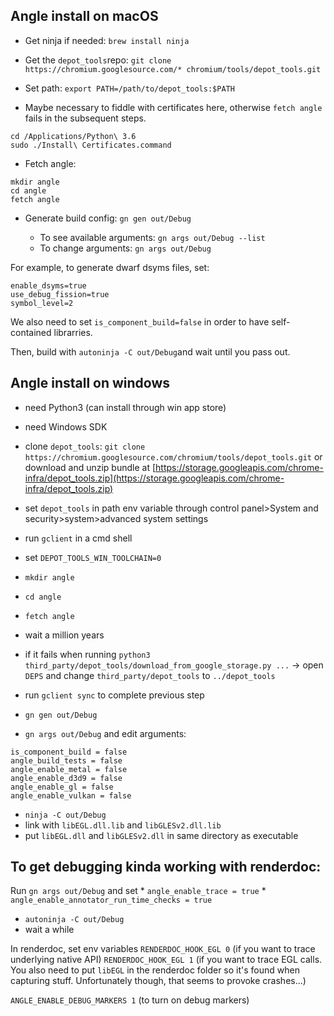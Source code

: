 ## Angle install on macOS

* Get ninja if needed: `brew install ninja`
* Get the `depot_tools`repo: `git clone https://chromium.googlesource.com/* chromium/tools/depot_tools.git`
* Set path: `export PATH=/path/to/depot_tools:$PATH`

* Maybe necessary to fiddle with certificates here, otherwise `fetch angle` fails in the subsequent steps.

```
cd /Applications/Python\ 3.6
sudo ./Install\ Certificates.command
```
* Fetch angle:

```
mkdir angle 
cd angle
fetch angle
```
* Generate build config: `gn gen out/Debug`

	* To see available arguments: `gn args out/Debug --list`
	* To change arguments: `gn args out/Debug`

For example, to generate dwarf dsyms files, set:

```	
enable_dsyms=true
use_debug_fission=true
symbol_level=2
```

We also need to set `is_component_build=false` in order to have self-contained librarries.

Then, build with `autoninja -C out/Debug`and wait until you pass out.

## Angle install on windows

* need Python3 (can install through win app store)
* need Windows SDK
* clone `depot_tools`: `git clone https://chromium.googlesource.com/chromium/tools/depot_tools.git`
or download and unzip bundle at [https://storage.googleapis.com/chrome-infra/depot_tools.zip](https://storage.googleapis.com/chrome-infra/depot_tools.zip)
* set `depot_tools` in path env variable through control panel>System and security>system>advanced system settings
* run `gclient` in a cmd shell
* set `DEPOT_TOOLS_WIN_TOOLCHAIN=0`
* `mkdir angle`
* `cd angle`
* `fetch angle`
* wait a million years

* if it fails when running `python3 third_party/depot_tools/download_from_google_storage.py ...`
  -> open `DEPS` and change `third_party/depot_tools` to `../depot_tools`
* run `gclient sync` to complete previous step

* `gn gen out/Debug`
* `gn args out/Debug` and edit arguments:
```
is_component_build = false
angle_build_tests = false
angle_enable_metal = false
angle_enable_d3d9 = false
angle_enable_gl = false
angle_enable_vulkan = false
```


* `ninja -C out/Debug`
* link with `libEGL.dll.lib` and `libGLESv2.dll.lib`
* put `libEGL.dll` and `libGLESv2.dll` in same directory as executable

## To get debugging kinda working with renderdoc:

Run `gn args out/Debug` and set
	* `angle_enable_trace = true`
	* `angle_enable_annotator_run_time_checks = true`

* `autoninja -C out/Debug`
* wait a while

In renderdoc, set env variables
`RENDERDOC_HOOK_EGL 0` (if you want to trace underlying native API)
`RENDERDOC_HOOK_EGL 1` (if you want to trace EGL calls. You also need to put `libEGL` in the renderdoc folder so it's found when capturing stuff. Unfortunately though, that seems to provoke crashes...)

`ANGLE_ENABLE_DEBUG_MARKERS 1` (to turn on debug markers)
